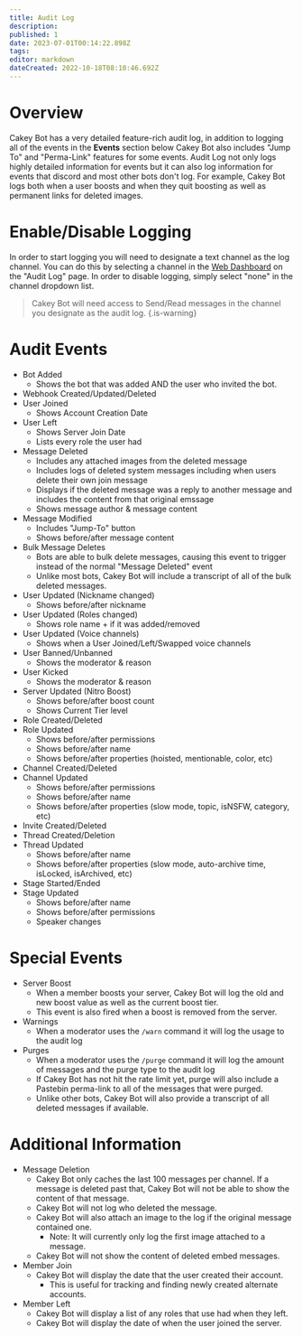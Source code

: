 ```yaml
---
title: Audit Log
description: 
published: 1
date: 2023-07-01T00:14:22.898Z
tags: 
editor: markdown
dateCreated: 2022-10-18T08:10:46.692Z
---
```


# Overview

Cakey Bot has a very detailed feature-rich audit log, in addition to logging all of the events in the **Events** section below Cakey Bot also includes "Jump To" and "Perma-Link" features for some events. Audit Log not only logs highly detailed information for events but it can also log information for events that discord and most other bots don't log. For example, Cakey Bot logs both when a user boosts and when they quit boosting as well as permanent links for deleted images.

# Enable/Disable Logging

In order to start logging you will need to designate a text channel as the log channel. You can do this by selecting a channel in the [Web Dashboard](https://cakeybot.app/dashboard/public/) on the "Audit Log" page. In order to disable logging, simply select "none" in the channel dropdown list.

> Cakey Bot will need access to Send/Read messages in the channel you designate as the audit log.
{.is-warning}

# Audit Events

* Bot Added
  * Shows the bot that was added AND the user who invited the bot.
* Webhook Created/Updated/Deleted
* User Joined
  * Shows Account Creation Date
* User Left
  * Shows Server Join Date
  * Lists every role the user had
* Message Deleted
  * Includes any attached images from the deleted message
  * Includes logs of deleted system messages including when users delete their own join message
  * Displays if the deleted message was a reply to another message and includes the content from that original emssage
  * Shows message author & message content
* Message Modified
  * Includes "Jump-To" button
  * Shows before/after message content
* Bulk Message Deletes
  * Bots are able to bulk delete messages, causing this event to trigger instead of the normal "Message Deleted" event
  * Unlike most bots, Cakey Bot will include a transcript of all of the bulk deleted messages.
* User Updated (Nickname changed)
  * Shows before/after nickname
* User Updated (Roles changed)
  * Shows role name + if it was added/removed
* User Updated (Voice channels)
  * Shows when a User Joined/Left/Swapped voice channels
* User Banned/Unbanned
  * Shows the moderator & reason
* User Kicked
  * Shows the moderator & reason
* Server Updated (Nitro Boost)
  * Shows before/after boost count
  * Shows Current Tier level
* Role Created/Deleted
* Role Updated
  * Shows before/after permissions
  * Shows before/after name
  * Shows before/after properties (hoisted, mentionable, color, etc)
* Channel Created/Deleted
* Channel Updated
  * Shows before/after permissions
  * Shows before/after name
  * Shows before/after properties (slow mode, topic, isNSFW, category, etc)
* Invite Created/Deleted
* Thread Created/Deletion
* Thread Updated
  * Shows before/after name
  * Shows before/after properties (slow mode, auto-archive time, isLocked, isArchived, etc)
* Stage Started/Ended
* Stage Updated
  * Shows before/after name
  * Shows before/after permissions
  * Speaker changes

# Special Events

* Server Boost
  * When a member boosts your server, Cakey Bot will log the old and new boost value as well as the current boost tier.
  * This event is also fired when a boost is removed from the server.
* Warnings
  * When a moderator uses the `/warn` command it will log the usage to the audit log
* Purges
  * When a moderator uses the `/purge` command it will log the amount of messages and the purge type to the audit log
  * If Cakey Bot has not hit the rate limit yet, purge will also include a Pastebin perma-link to all of the messages that were purged.
  * Unlike other bots, Cakey Bot will also provide a transcript of all deleted messages if available.

# Additional Information

* Message Deletion
  * Cakey Bot only caches the last 100 messages per channel. If a message is deleted past that, Cakey Bot will not be able to show the content of that message.
  * Cakey Bot will not log who deleted the message.
  * Cakey Bot will also attach an image to the log if the original message contained one.
    * Note: It will currently only log the first image attached to a message.
  * Cakey Bot will not show the content of deleted embed messages.
* Member Join
  * Cakey Bot will display the date that the user created their account.
    * This is useful for tracking and finding newly created alternate accounts.
* Member Left
  * Cakey Bot will display a list of any roles that use had when they left.
  * Cakey Bot will display the date of when the user joined the server.